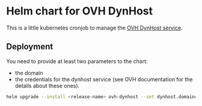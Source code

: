 # Helm chart for OVH DynHost

This is a little kubernetes cronjob to manage the [OVH DynHost service](https://help.ovhcloud.com/csm/fr-dns-dynhost?id=kb_article_view&sysparm_article=KB0051644).

## Deployment

You need to provide at least two parameters to the chart:

- the domain
- the credentials for the dynhost service (see OVH documentation for the details about these ones).

```bash
helm upgrade --install <release-name> ovh-dynhost --set dynhost.domain=<domain> --set dynhost.credentials=<credentials> -n <namespace> --create-namespace
```
